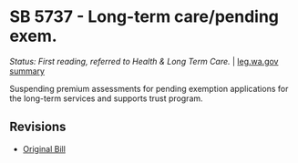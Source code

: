 # SB 5737 - Long-term care/pending exem.
*Status: First reading, referred to Health & Long Term Care.* | [leg.wa.gov summary](https://app.leg.wa.gov/billsummary?BillNumber=5737&Year=2021)

Suspending premium assessments for pending exemption applications for the long-term services and supports trust program.

## Revisions
* [Original Bill](1/)